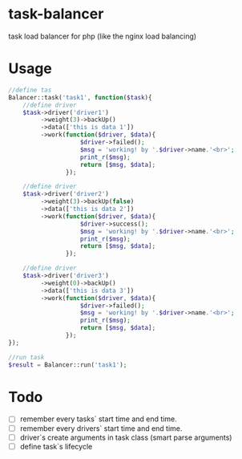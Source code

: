 # task-balancer
task load balancer for php (like the nginx load balancing)

# Usage

```php
//define tas
Balancer::task('task1', function($task){
    //define driver
    $task->driver('driver1')
         ->weight(3)->backUp()
         ->data(['this is data 1'])
         ->work(function($driver, $data){
                    $driver->failed();
                    $msg = 'working! by '.$driver->name.'<br>';
                    print_r($msg);
                    return [$msg, $data];
                });

    //define driver
    $task->driver('driver2')
         ->weight(3)->backUp(false)
         ->data(['this is data 2'])
         ->work(function($driver, $data){
                    $driver->success();
                    $msg = 'working! by '.$driver->name.'<br>';
                    print_r($msg);
                    return [$msg, $data];
                });

    //define driver
    $task->driver('driver3')
         ->weight(0)->backUp()
         ->data(['this is data 3'])
         ->work(function($driver, $data){
                    $driver->failed();
                    $msg = 'working! by '.$driver->name.'<br>';
                    print_r($msg);
                    return [$msg, $data];
                });
});

//run task
$result = Balancer::run('task1');
```
# Todo

- [ ] remember every tasks` start time and end time.
- [ ] remember every drivers` start time and end time.
- [ ] driver`s create arguments in task class (smart parse arguments)
- [ ] define task`s lifecycle

